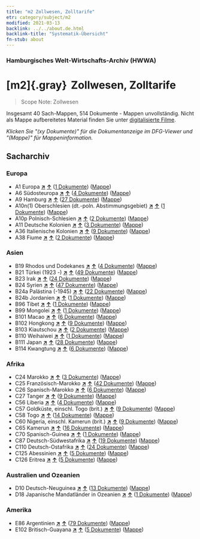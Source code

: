 ```yaml
---
title: "m2 Zollwesen, Zolltarife"
etr: category/subject/m2
modified: 2021-03-13
backlink: ../../about.de.html
backlink-title: "Systematik-Übersicht"
fn-stub: about
---
```


### Hamburgisches Welt-Wirtschafts-Archiv (HWWA)
# [m2]{.gray}&#8201; Zollwesen, Zolltarife&#160; 


> Scope Note: Zollwesen



Insgesamt 40 Sach-Mappen, 514 Dokumente - Mappen unvollständig.
Nicht als Mappe aufbereitetes Material finden Sie unter [digitalisierte Filme](/film/h1_sh).

_Klicken Sie "(xy Dokumente)" für die Dokumentanzeige im DFG-Viewer und "(Mappe)" für Mappeninformation._

## Sacharchiv




### Europa

- A1 Europa [**&nearr;**](../../../geo/i/140892/about.de.html "Europa (alle Mappen)") [**&uarr;**](../../../geo/about.de.html#A1 "Ländersystematik") (<a href="https://pm20.zbw.eu/dfgview/sh/140892,144850" title="über: Europa : Zollwesen, Zolltarife" target="_blank">1 Dokumente</a>) ([Mappe](http://purl.org/pressemappe20/folder/sh/140892,144850))
- A6 Südosteuropa [**&nearr;**](../../../geo/i/140900/about.de.html "Südosteuropa (alle Mappen)") [**&uarr;**](../../../geo/about.de.html#A6 "Ländersystematik") (<a href="https://pm20.zbw.eu/dfgview/sh/140900,144850" title="über: Südosteuropa : Zollwesen, Zolltarife" target="_blank">4 Dokumente</a>) ([Mappe](http://purl.org/pressemappe20/folder/sh/140900,144850))
- A9 Hamburg [**&nearr;**](../../../geo/i/140905/about.de.html "Hamburg (alle Mappen)") [**&uarr;**](../../../geo/about.de.html#A9 "Ländersystematik") (<a href="https://pm20.zbw.eu/dfgview/sh/140905,144850" title="über: Hamburg : Zollwesen, Zolltarife" target="_blank">27 Dokumente</a>) ([Mappe](http://purl.org/pressemappe20/folder/sh/140905,144850))
- A10n(1) Oberschlesien (dt.-poln. Abstimmungsgebiet) [**&nearr;**](../../../geo/i/140948/about.de.html "Oberschlesien (dt.-poln. Abstimmungsgebiet) (alle Mappen)") [**&uarr;**](../../../geo/about.de.html#A10n(1) "Ländersystematik") (<a href="https://pm20.zbw.eu/dfgview/sh/140948,144850" title="über: Oberschlesien (dt.-poln. Abstimmungsgebiet) : Zollwesen, Zolltarife" target="_blank">1 Dokumente</a>) ([Mappe](http://purl.org/pressemappe20/folder/sh/140948,144850))
- A10p Polnisch-Schlesien [**&nearr;**](../../../geo/i/140951/about.de.html "Polnisch-Schlesien (alle Mappen)") [**&uarr;**](../../../geo/about.de.html#A10p "Ländersystematik") (<a href="https://pm20.zbw.eu/dfgview/sh/140951,144850" title="über: Polnisch-Schlesien : Zollwesen, Zolltarife" target="_blank">2 Dokumente</a>) ([Mappe](http://purl.org/pressemappe20/folder/sh/140951,144850))
- A11 Deutsche Kolonien [**&nearr;**](../../../geo/i/140960/about.de.html "Deutsche Kolonien (alle Mappen)") [**&uarr;**](../../../geo/about.de.html#A11 "Ländersystematik") (<a href="https://pm20.zbw.eu/dfgview/sh/140960,144850" title="über: Deutsche Kolonien : Zollwesen, Zolltarife" target="_blank">3 Dokumente</a>) ([Mappe](http://purl.org/pressemappe20/folder/sh/140960,144850))
- A36 Italienische Kolonien [**&nearr;**](../../../geo/i/141012/about.de.html "Italienische Kolonien (alle Mappen)") [**&uarr;**](../../../geo/about.de.html#A36 "Ländersystematik") (<a href="https://pm20.zbw.eu/dfgview/sh/141012,144850" title="über: Italienische Kolonien : Zollwesen, Zolltarife" target="_blank">9 Dokumente</a>) ([Mappe](http://purl.org/pressemappe20/folder/sh/141012,144850))
- A38 Fiume [**&nearr;**](../../../geo/i/141014/about.de.html "Fiume (alle Mappen)") [**&uarr;**](../../../geo/about.de.html#A38 "Ländersystematik") (<a href="https://pm20.zbw.eu/dfgview/sh/141014,144850" title="über: Fiume : Zollwesen, Zolltarife" target="_blank">2 Dokumente</a>) ([Mappe](http://purl.org/pressemappe20/folder/sh/141014,144850))

### Asien

- B19 Rhodos und Dodekanes [**&nearr;**](../../../geo/i/141106/about.de.html "Rhodos und Dodekanes (alle Mappen)") [**&uarr;**](../../../geo/about.de.html#B19 "Ländersystematik") (<a href="https://pm20.zbw.eu/dfgview/sh/141106,144850" title="über: Rhodos und Dodekanes : Zollwesen, Zolltarife" target="_blank">4 Dokumente</a>) ([Mappe](http://purl.org/pressemappe20/folder/sh/141106,144850))
- B21 Türkei (1923 -) [**&nearr;**](../../../geo/i/141111/about.de.html "Türkei (1923 -) (alle Mappen)") [**&uarr;**](../../../geo/about.de.html#B21 "Ländersystematik") (<a href="https://pm20.zbw.eu/dfgview/sh/141111,144850" title="über: Türkei (1923 -) : Zollwesen, Zolltarife" target="_blank">49 Dokumente</a>) ([Mappe](http://purl.org/pressemappe20/folder/sh/141111,144850))
- B23 Irak [**&nearr;**](../../../geo/i/141113/about.de.html "Irak (alle Mappen)") [**&uarr;**](../../../geo/about.de.html#B23 "Ländersystematik") (<a href="https://pm20.zbw.eu/dfgview/sh/141113,144850" title="über: Irak : Zollwesen, Zolltarife" target="_blank">24 Dokumente</a>) ([Mappe](http://purl.org/pressemappe20/folder/sh/141113,144850))
- B24 Syrien [**&nearr;**](../../../geo/i/141114/about.de.html "Syrien (alle Mappen)") [**&uarr;**](../../../geo/about.de.html#B24 "Ländersystematik") (<a href="https://pm20.zbw.eu/dfgview/sh/141114,144850" title="über: Syrien : Zollwesen, Zolltarife" target="_blank">47 Dokumente</a>) ([Mappe](http://purl.org/pressemappe20/folder/sh/141114,144850))
- B24a Palästina (-1945) [**&nearr;**](../../../geo/i/141115/about.de.html "Palästina (-1945) (alle Mappen)") [**&uarr;**](../../../geo/about.de.html#B24a "Ländersystematik") (<a href="https://pm20.zbw.eu/dfgview/sh/141115,144850" title="über: Palästina (-1945) : Zollwesen, Zolltarife" target="_blank">22 Dokumente</a>) ([Mappe](http://purl.org/pressemappe20/folder/sh/141115,144850))
- B24b Jordanien [**&nearr;**](../../../geo/i/141116/about.de.html "Jordanien (alle Mappen)") [**&uarr;**](../../../geo/about.de.html#B24b "Ländersystematik") (<a href="https://pm20.zbw.eu/dfgview/sh/141116,144850" title="über: Jordanien : Zollwesen, Zolltarife" target="_blank">1 Dokumente</a>) ([Mappe](http://purl.org/pressemappe20/folder/sh/141116,144850))
- B96 Tibet [**&nearr;**](../../../geo/i/141259/about.de.html "Tibet (alle Mappen)") [**&uarr;**](../../../geo/about.de.html#B96 "Ländersystematik") (<a href="https://pm20.zbw.eu/dfgview/sh/141259,144850" title="über: Tibet : Zollwesen, Zolltarife" target="_blank">1 Dokumente</a>) ([Mappe](http://purl.org/pressemappe20/folder/sh/141259,144850))
- B99 Mongolei [**&nearr;**](../../../geo/i/141261/about.de.html "Mongolei (alle Mappen)") [**&uarr;**](../../../geo/about.de.html#B99 "Ländersystematik") (<a href="https://pm20.zbw.eu/dfgview/sh/141261,144850" title="über: Mongolei : Zollwesen, Zolltarife" target="_blank">1 Dokumente</a>) ([Mappe](http://purl.org/pressemappe20/folder/sh/141261,144850))
- B101 Macao [**&nearr;**](../../../geo/i/141267/about.de.html "Macao (alle Mappen)") [**&uarr;**](../../../geo/about.de.html#B101 "Ländersystematik") (<a href="https://pm20.zbw.eu/dfgview/sh/141267,144850" title="über: Macao : Zollwesen, Zolltarife" target="_blank">6 Dokumente</a>) ([Mappe](http://purl.org/pressemappe20/folder/sh/141267,144850))
- B102 Hongkong [**&nearr;**](../../../geo/i/141268/about.de.html "Hongkong (alle Mappen)") [**&uarr;**](../../../geo/about.de.html#B102 "Ländersystematik") (<a href="https://pm20.zbw.eu/dfgview/sh/141268,144850" title="über: Hongkong : Zollwesen, Zolltarife" target="_blank">9 Dokumente</a>) ([Mappe](http://purl.org/pressemappe20/folder/sh/141268,144850))
- B103 Kiautschou [**&nearr;**](../../../geo/i/126163/about.de.html "Kiautschou (alle Mappen)") [**&uarr;**](../../../geo/about.de.html#B103 "Ländersystematik") (<a href="https://pm20.zbw.eu/dfgview/sh/126163,144850" title="über: Kiautschou : Zollwesen, Zolltarife" target="_blank">2 Dokumente</a>) ([Mappe](http://purl.org/pressemappe20/folder/sh/126163,144850))
- B110 Weihaiwei [**&nearr;**](../../../geo/i/141271/about.de.html "Weihaiwei (alle Mappen)") [**&uarr;**](../../../geo/about.de.html#B110 "Ländersystematik") (<a href="https://pm20.zbw.eu/dfgview/sh/141271,144850" title="über: Weihaiwei : Zollwesen, Zolltarife" target="_blank">1 Dokumente</a>) ([Mappe](http://purl.org/pressemappe20/folder/sh/141271,144850))
- B111 Japan [**&nearr;**](../../../geo/i/141272/about.de.html "Japan (alle Mappen)") [**&uarr;**](../../../geo/about.de.html#B111 "Ländersystematik") (<a href="https://pm20.zbw.eu/dfgview/sh/141272,144850" title="über: Japan : Zollwesen, Zolltarife" target="_blank">28 Dokumente</a>) ([Mappe](http://purl.org/pressemappe20/folder/sh/141272,144850))
- B114 Kwangtung [**&nearr;**](../../../geo/i/141275/about.de.html "Kwangtung (alle Mappen)") [**&uarr;**](../../../geo/about.de.html#B114 "Ländersystematik") (<a href="https://pm20.zbw.eu/dfgview/sh/141275,144850" title="über: Kwangtung : Zollwesen, Zolltarife" target="_blank">6 Dokumente</a>) ([Mappe](http://purl.org/pressemappe20/folder/sh/141275,144850))

### Afrika

- C24 Marokko [**&nearr;**](../../../geo/i/141356/about.de.html "Marokko (alle Mappen)") [**&uarr;**](../../../geo/about.de.html#C24 "Ländersystematik") (<a href="https://pm20.zbw.eu/dfgview/sh/141356,144850" title="über: Marokko : Zollwesen, Zolltarife" target="_blank">3 Dokumente</a>) ([Mappe](http://purl.org/pressemappe20/folder/sh/141356,144850))
- C25 Französisch-Marokko [**&nearr;**](../../../geo/i/141358/about.de.html "Französisch-Marokko (alle Mappen)") [**&uarr;**](../../../geo/about.de.html#C25 "Ländersystematik") (<a href="https://pm20.zbw.eu/dfgview/sh/141358,144850" title="über: Französisch-Marokko : Zollwesen, Zolltarife" target="_blank">42 Dokumente</a>) ([Mappe](http://purl.org/pressemappe20/folder/sh/141358,144850))
- C26 Spanisch-Marokko [**&nearr;**](../../../geo/i/141359/about.de.html "Spanisch-Marokko (alle Mappen)") [**&uarr;**](../../../geo/about.de.html#C26 "Ländersystematik") (<a href="https://pm20.zbw.eu/dfgview/sh/141359,144850" title="über: Spanisch-Marokko : Zollwesen, Zolltarife" target="_blank">6 Dokumente</a>) ([Mappe](http://purl.org/pressemappe20/folder/sh/141359,144850))
- C27 Tanger [**&nearr;**](../../../geo/i/141360/about.de.html "Tanger (alle Mappen)") [**&uarr;**](../../../geo/about.de.html#C27 "Ländersystematik") (<a href="https://pm20.zbw.eu/dfgview/sh/141360,144850" title="über: Tanger : Zollwesen, Zolltarife" target="_blank">9 Dokumente</a>) ([Mappe](http://purl.org/pressemappe20/folder/sh/141360,144850))
- C56 Liberia [**&nearr;**](../../../geo/i/141405/about.de.html "Liberia (alle Mappen)") [**&uarr;**](../../../geo/about.de.html#C56 "Ländersystematik") (<a href="https://pm20.zbw.eu/dfgview/sh/141405,144850" title="über: Liberia : Zollwesen, Zolltarife" target="_blank">4 Dokumente</a>) ([Mappe](http://purl.org/pressemappe20/folder/sh/141405,144850))
- C57 Goldküste, einschl. Togo (brit.) [**&nearr;**](../../../geo/i/141406/about.de.html "Goldküste, einschl. Togo (brit.) (alle Mappen)") [**&uarr;**](../../../geo/about.de.html#C57 "Ländersystematik") (<a href="https://pm20.zbw.eu/dfgview/sh/141406,144850" title="über: Goldküste, einschl. Togo (brit.) : Zollwesen, Zolltarife" target="_blank">9 Dokumente</a>) ([Mappe](http://purl.org/pressemappe20/folder/sh/141406,144850))
- C58 Togo [**&nearr;**](../../../geo/i/141408/about.de.html "Togo (alle Mappen)") [**&uarr;**](../../../geo/about.de.html#C58 "Ländersystematik") (<a href="https://pm20.zbw.eu/dfgview/sh/141408,144850" title="über: Togo : Zollwesen, Zolltarife" target="_blank">14 Dokumente</a>) ([Mappe](http://purl.org/pressemappe20/folder/sh/141408,144850))
- C60 Nigeria, einschl. Kamerun (brit.) [**&nearr;**](../../../geo/i/141409/about.de.html "Nigeria, einschl. Kamerun (brit.) (alle Mappen)") [**&uarr;**](../../../geo/about.de.html#C60 "Ländersystematik") (<a href="https://pm20.zbw.eu/dfgview/sh/141409,144850" title="über: Nigeria, einschl. Kamerun (brit.) : Zollwesen, Zolltarife" target="_blank">9 Dokumente</a>) ([Mappe](http://purl.org/pressemappe20/folder/sh/141409,144850))
- C65 Kamerun [**&nearr;**](../../../geo/i/141410/about.de.html "Kamerun (alle Mappen)") [**&uarr;**](../../../geo/about.de.html#C65 "Ländersystematik") (<a href="https://pm20.zbw.eu/dfgview/sh/141410,144850" title="über: Kamerun : Zollwesen, Zolltarife" target="_blank">16 Dokumente</a>) ([Mappe](http://purl.org/pressemappe20/folder/sh/141410,144850))
- C70 Spanisch-Guinea [**&nearr;**](../../../geo/i/141412/about.de.html "Spanisch-Guinea (alle Mappen)") [**&uarr;**](../../../geo/about.de.html#C70 "Ländersystematik") (<a href="https://pm20.zbw.eu/dfgview/sh/141412,144850" title="über: Spanisch-Guinea : Zollwesen, Zolltarife" target="_blank">1 Dokumente</a>) ([Mappe](http://purl.org/pressemappe20/folder/sh/141412,144850))
- C87 Deutsch-Südwestafrika [**&nearr;**](../../../geo/i/141450/about.de.html "Deutsch-Südwestafrika (alle Mappen)") [**&uarr;**](../../../geo/about.de.html#C87 "Ländersystematik") (<a href="https://pm20.zbw.eu/dfgview/sh/141450,144850" title="über: Deutsch-Südwestafrika : Zollwesen, Zolltarife" target="_blank">19 Dokumente</a>) ([Mappe](http://purl.org/pressemappe20/folder/sh/141450,144850))
- C110 Deutsch-Ostafrika [**&nearr;**](../../../geo/i/141471/about.de.html "Deutsch-Ostafrika (alle Mappen)") [**&uarr;**](../../../geo/about.de.html#C110 "Ländersystematik") (<a href="https://pm20.zbw.eu/dfgview/sh/141471,144850" title="über: Deutsch-Ostafrika : Zollwesen, Zolltarife" target="_blank">24 Dokumente</a>) ([Mappe](http://purl.org/pressemappe20/folder/sh/141471,144850))
- C125 Abessinien [**&nearr;**](../../../geo/i/141482/about.de.html "Abessinien (alle Mappen)") [**&uarr;**](../../../geo/about.de.html#C125 "Ländersystematik") (<a href="https://pm20.zbw.eu/dfgview/sh/141482,144850" title="über: Abessinien : Zollwesen, Zolltarife" target="_blank">5 Dokumente</a>) ([Mappe](http://purl.org/pressemappe20/folder/sh/141482,144850))
- C126 Eritrea [**&nearr;**](../../../geo/i/141483/about.de.html "Eritrea (alle Mappen)") [**&uarr;**](../../../geo/about.de.html#C126 "Ländersystematik") (<a href="https://pm20.zbw.eu/dfgview/sh/141483,144850" title="über: Eritrea : Zollwesen, Zolltarife" target="_blank">5 Dokumente</a>) ([Mappe](http://purl.org/pressemappe20/folder/sh/141483,144850))

### Australien und Ozeanien

- D10 Deutsch-Neuguinea [**&nearr;**](../../../geo/i/141601/about.de.html "Deutsch-Neuguinea (alle Mappen)") [**&uarr;**](../../../geo/about.de.html#D10 "Ländersystematik") (<a href="https://pm20.zbw.eu/dfgview/sh/141601,144850" title="über: Deutsch-Neuguinea : Zollwesen, Zolltarife" target="_blank">13 Dokumente</a>) ([Mappe](http://purl.org/pressemappe20/folder/sh/141601,144850))
- D18 Japanische Mandatländer in Ozeanien [**&nearr;**](../../../geo/i/141618/about.de.html "Japanische Mandatländer in Ozeanien (alle Mappen)") [**&uarr;**](../../../geo/about.de.html#D18 "Ländersystematik") (<a href="https://pm20.zbw.eu/dfgview/sh/141618,144850" title="über: Japanische Mandatländer in Ozeanien : Zollwesen, Zolltarife" target="_blank">1 Dokumente</a>) ([Mappe](http://purl.org/pressemappe20/folder/sh/141618,144850))

### Amerika

- E86 Argentinien [**&nearr;**](../../../geo/i/141692/about.de.html "Argentinien (alle Mappen)") [**&uarr;**](../../../geo/about.de.html#E86 "Ländersystematik") (<a href="https://pm20.zbw.eu/dfgview/sh/141692,144850" title="über: Argentinien : Zollwesen, Zolltarife" target="_blank">79 Dokumente</a>) ([Mappe](http://purl.org/pressemappe20/folder/sh/141692,144850))
- E102 Britisch-Guayana [**&nearr;**](../../../geo/i/141700/about.de.html "Britisch-Guayana (alle Mappen)") [**&uarr;**](../../../geo/about.de.html#E102 "Ländersystematik") (<a href="https://pm20.zbw.eu/dfgview/sh/141700,144850" title="über: Britisch-Guayana : Zollwesen, Zolltarife" target="_blank">5 Dokumente</a>) ([Mappe](http://purl.org/pressemappe20/folder/sh/141700,144850))


